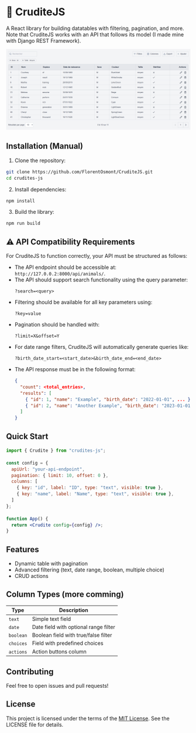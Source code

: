 # 🥗 CruditeJS

A React library for building datatables with filtering, pagination, and more. Note that CruditeJS works with an API that follows its model (I made mine with Django REST Framework).

![Demo of CruditeJS table](demo.png)

## Installation (Manual)

1. Clone the repository:
```bash
git clone https://github.com/FlorentOsmont/CruditeJS.git
cd crudites-js
```

2. Install dependencies:
```bash
npm install
```

3. Build the library:
```bash
npm run build
```

## ⚠️ API Compatibility Requirements

For CruditeJS to function correctly, your API must be structured as follows:

- The API endpoint should be accessible at: `http://127.0.0.2:8000/api/animals/`.
- The API should support search functionality using the query parameter:
  ```plaintext
  ?search=<query>
  ```
- Filtering should be available for all key parameters using:
  ```plaintext
  ?key=value
  ```
- Pagination should be handled with:
  ```plaintext
  ?limit=X&offset=Y
  ```
- For date range filters, CruditeJS will automatically generate queries like:
  ```plaintext
  ?birth_date_start=<start_date>&birth_date_end=<end_date>
  ```
- The API response must be in the following format:
  ```json
  {
    "count": <total_entries>,
    "results": [
      { "id": 1, "name": "Example", "birth_date": "2022-01-01", ... },
      { "id": 2, "name": "Another Example", "birth_date": "2023-01-01", ... }
    ]
  }
  ```

## Quick Start

```jsx
import { Crudite } from "crudites-js";

const config = {
  apiUrl: "your-api-endpoint",
  pagination: { limit: 10, offset: 0 },
  columns: [
    { key: "id", label: "ID", type: "text", visible: true },
    { key: "name", label: "Name", type: "text", visible: true },
  ]
};

function App() {
  return <Crudite config={config} />;
}
```

## Features

- Dynamic table with pagination
- Advanced filtering (text, date range, boolean, multiple choice)
- CRUD actions

## Column Types (more comming)

| Type     | Description                                     |
|----------|-------------------------------------------------|
| `text`   | Simple text field                               |
| `date`   | Date field with optional range filter           |
| `boolean`| Boolean field with true/false filter            |
| `choices`| Field with predefined choices                   |
| `actions`| Action buttons column                           |


## Contributing

Feel free to open issues and pull requests!

## License

This project is licensed under the terms of the [MIT License](LICENSE). See the LICENSE file for details.

